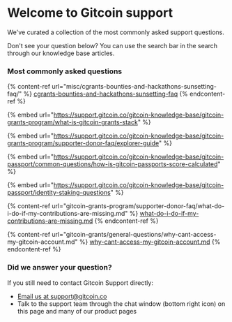 # Welcome to Gitcoin support

We've curated a collection of the most commonly asked support questions.

Don't see your question below? You can use the search bar in the search through our knowledge base articles.

### Most commonly asked questions

{% content-ref url="misc/cgrants-bounties-and-hackathons-sunsetting-faq/" %}
[cgrants-bounties-and-hackathons-sunsetting-faq](misc/cgrants-bounties-and-hackathons-sunsetting-faq/)
{% endcontent-ref %}

{% embed url="https://support.gitcoin.co/gitcoin-knowledge-base/gitcoin-grants-program/what-is-gitcoin-grants-stack" %}

{% embed url="https://support.gitcoin.co/gitcoin-knowledge-base/gitcoin-grants-program/supporter-donor-faq/explorer-guide" %}

{% embed url="https://support.gitcoin.co/gitcoin-knowledge-base/gitcoin-passport/common-questions/how-is-gitcoin-passports-score-calculated" %}

{% embed url="https://support.gitcoin.co/gitcoin-knowledge-base/gitcoin-passport/identity-staking-questions" %}

{% content-ref url="gitcoin-grants-program/supporter-donor-faq/what-do-i-do-if-my-contributions-are-missing.md" %}
[what-do-i-do-if-my-contributions-are-missing.md](gitcoin-grants-program/supporter-donor-faq/what-do-i-do-if-my-contributions-are-missing.md)
{% endcontent-ref %}

{% content-ref url="gitcoin-grants/general-questions/why-cant-access-my-gitcoin-account.md" %}
[why-cant-access-my-gitcoin-account.md](gitcoin-grants/general-questions/why-cant-access-my-gitcoin-account.md)
{% endcontent-ref %}

###

### Did we answer your question?

If you still need to contact Gitcoin Support directly:

* [Email us at support@gitcoin.co](mailto:support@gitcoin.co)&#x20;
* Talk to the support team through the chat window (bottom right icon) on this page and many of our product pages
